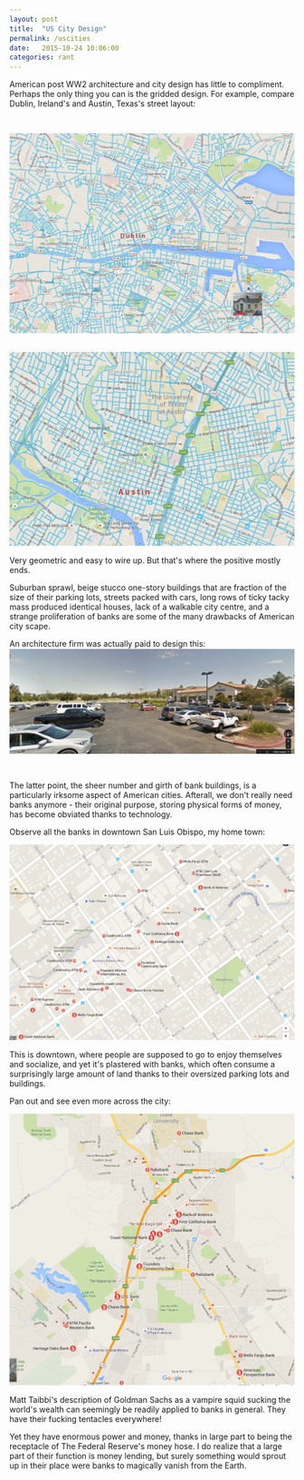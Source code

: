 ```yaml
---
layout: post
title:  "US City Design"
permalink: /uscities
date:   2015-10-24 10:06:00
categories: rant
---
```


<style>
  img.city {
    margin-top: 30px;
    width:700px;
  }

  img.bank {
    width:700px;
  }
</style>

American post WW2 architecture and city design has little to compliment.  Perhaps the only thing you can is the gridded design.  For example, compare Dublin, Ireland's and
Austin, Texas's street layout:

<img class='city' src='/images/dublin.png' />
<img class='city' src='/images/austin.png' />

Very geometric and easy to wire up.  But that's where the positive mostly ends.  

Suburban sprawl, beige stucco one-story buildings that are fraction of the size of their
parking lots, streets packed with cars, long rows of ticky tacky mass produced identical houses, lack of a walkable city centre, 
and a strange proliferation of banks are some of the many drawbacks of American city scape.

An architecture firm was actually paid to design this: 

<img src='/images/sougg.png' style='margin-top: -13px; margin-bottom: 30px;'/>

The latter point, the sheer number and girth of bank buildings, is a particularly irksome aspect of American cities.  Afterall, we don't really need banks anymore - their original
purpose, storing physical forms of money, has become obviated thanks to technology.

Observe all the banks in downtown San Luis Obispo, my home town:

<img class='bank' src='/images/slodtbanks.png' />

This is downtown, where people are supposed to go to enjoy themselves and socialize, and yet it's plastered with banks, which often consume a surprisingly large amount 
of land thanks to their oversized parking lots and buildings.

Pan out and see even more across the city:

<img class='bank' src='/images/slobanks.png' />

Matt Taibbi's description of Goldman Sachs as a vampire squid sucking the world's wealth can seemingly be readily applied to banks in general.  They have their fucking 
tentacles everywhere!

Yet they have enormous power and money, thanks in large part to being the receptacle of The Federal Reserve's money hose.  I do realize that a large
part of their function is money lending, but surely something would sprout up in their place were banks to magically vanish from the Earth.

